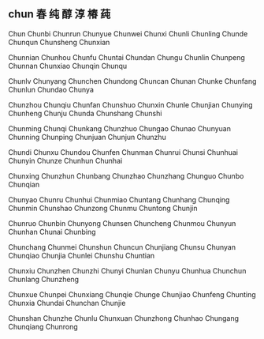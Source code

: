 chun  春 纯 醇 淳 椿 莼 
---

Chun Chunbi Chunrun Chunyue Chunwei Chunxi Chunli Chunling Chunde Chunqun Chunsheng Chunxian 

Chunnian Chunhou Chunfu Chuntai Chundan Chungu Chunlin Chunpeng Chunnan Chunxiao Chunqin Chunqu

Chunlv Chunyang Chunchen Chundong Chuncan Chunan Chunke Chunfang Chunlun Chundao Chunya

Chunzhou Chunqiu Chunfan Chunshuo Chunxin Chunle Chunjian Chunying Chunheng Chunju Chunda Chunshang Chunshi

Chunming Chunqi Chunkang Chunzhuo Chungao Chunao Chunyuan Chunning Chunping Chunjuan Chunjun Chunzhu 

Chundi Chunxu Chundou Chunfen Chunman Chunrui Chunsi Chunhuai Chunyin Chunze Chunhun Chunhai

Chunxing Chunzhun Chunbang Chunzhao Chunzhang Chunguo Chunbo  Chunqian

Chunyao Chunru Chunhui Chunmiao Chuntang Chunhang Chunqing Chunmin Chunshao Chunzong Chunmu Chuntong Chunjin

Chunruo Chunbin Chunyong Chunsen Chuncheng Chunmou Chunyun Chunhan Chunai Chunbing

Chunchang Chunmei Chunshun Chuncun Chunjiang Chunsu Chunyan Chunqiao Chunjia Chunlei Chunshu Chuntian

Chunxiu Chunzhen Chunzhi Chunyi Chunlan Chunyu Chunhua Chunchun Chunlang Chunzheng 

Chunxue Chunpei Chunxiang Chunqie Chunge Chunjiao Chunfeng Chunting Chunxia Chundai Chunchan Chunjie 

Chunshan Chunzhe Chunlu Chunxuan Chunzhong Chunhao Chungang Chunqiang Chunrong  
